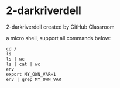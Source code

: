 # 2-darkriverdell
2-darkriverdell created by GitHub Classroom

a micro shell, support all commands below:

```
cd /
ls 
ls | wc
ls | cat | wc
env
export MY_OWN_VAR=1
env | grep MY_OWN_VAR
```
